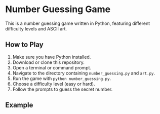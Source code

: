 # Number Guessing Game

This is a number guessing game written in Python, featuring different difficulty levels and ASCII art.

## How to Play

1.  Make sure you have Python installed.
2.  Download or clone this repository.
3.  Open a terminal or command prompt.
4.  Navigate to the directory containing `number_guessing.py` and `art.py`.
5.  Run the game with `python number_guessing.py`.
6.  Choose a difficulty level (easy or hard).
7.  Follow the prompts to guess the secret number.

## Example
